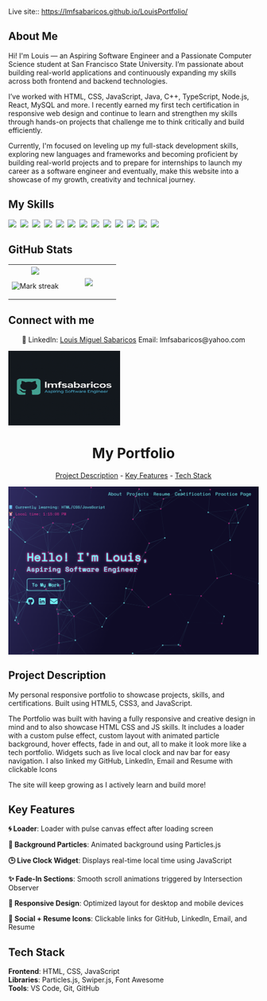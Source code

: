 Live site:: https://lmfsabaricos.github.io/LouisPortfolio/

## About Me

Hi! I'm Louis — an Aspiring Software Engineer and a Passionate Computer Science student at San Francisco State University. I’m passionate about building real-world applications and continuously expanding my skills across both frontend and backend technologies.

I’ve worked with HTML, CSS, JavaScript, Java, C++, TypeScript, Node.js, React, MySQL and more. I recently earned my first tech certification in responsive web design and continue to learn and strengthen my skills through hands-on projects that challenge me to think critically and build efficiently.

Currently, I'm focused on leveling up my full-stack development skills, exploring new languages and frameworks and becoming proficient by building real-world projects and to prepare for internships to launch my career as a software engineer and eventually, make this website into a showcase of my growth, creativity and technical journey.

## My Skills

<img src="https://img.shields.io/badge/HTML-%23E34F26.svg?logo=html5&logoColor=white"> 
<img src="https://img.shields.io/badge/CSS-1572B6?logo=css3&logoColor=fff"> 
<img src="https://img.shields.io/badge/JavaScript-F7DF1E?logo=javascript&logoColor=000"> 
<img src="https://img.shields.io/badge/Java-%23ED8B00.svg?logo=openjdk&logoColor=white"> 
<img src="https://img.shields.io/badge/C++-%2300599C.svg?logo=c%2B%2B&logoColor=white"> 
<img src="https://img.shields.io/badge/C-00599C?logo=c&logoColor=white"> 
<img src="https://img.shields.io/badge/TypeScript-3178C6?logo=typescript&logoColor=fff"> 
<img src="https://img.shields.io/badge/Node.js-6DA55F?logo=node.js&logoColor=white"> 
<img src="https://img.shields.io/badge/React-61DAFB?logo=react&logoColor=white"> 
<img src="https://img.shields.io/badge/MySQL-4479A1?logo=mysql&logoColor=fff"> 
<img src="https://img.shields.io/badge/GitHub-%23121011.svg?logo=github&logoColor=white"> 
<img src="https://img.shields.io/badge/npm-CB3837?logo=npm&logoColor=fff"> 
<img src="https://img.shields.io/badge/.NET-512BD4?logo=dotnet&logoColor=fff"> 

## GitHub Stats

<table><tbody><tr border="none"><td width="50%" align="center">
<img align="center" src="https://readme-stats-fork-mauve.vercel.app/api/?username=lmfsabaricos&theme=dark&show_icons=true&count_private=true">

<img alt="Mark streak" src="https://github-readme-streak-stats-five-roan.vercel.app?user=lmfsabaricos&theme=dark"></td><td width="50%" align="center">
<img align="center" src="https://readme-stats-fork-mauve.vercel.app/api/top-langs/?username=lmfsabaricos&theme=dark&hide_border=false&no-bg=true&no-frame=true&langs_count=6"></td></tr></tbody></table>

## Connect with me

<p align="center">🔗 LinkedIn: <a href="https://www.linkedin.com/in/louis-miguel-sabaricos-048a23368/" target="_blank">Louis Miguel Sabaricos</a> Email: lmfsabaricos@yahoo.com</p>


<img src="images/louis.png" alt="" align="center" width="225" height="150"><h1 align="center">My Portfolio</h1>
<p align="center"><a href="#project-description">Project Description</a> - <a href="#key-features">Key Features</a> - <a href="#technology-stack">Tech Stack</a></p>

<img src="images/portfolio.png" alt="" align="center" width="auto" height="auto">

## Project Description

My personal responsive portfolio to showcase projects, skills, and certifications. Built using HTML5, CSS3, and JavaScript.

The Portfolio was built with having a fully responsive and creative design in mind and to also showcase HTML CSS and JS skills. It includes a loader with a custom pulse effect, custom layout with animated particle background, hover effects, fade in and out, all to make it look more like a tech portfolio. Widgets such as live local clock and nav bar for easy navigation. I also linked my GitHub, LinkedIn, Email and Resume with clickable Icons

The site will keep growing as I actively learn and build more!

## Key Features

**🌀 Loader**: Loader with pulse canvas effect after loading screen

**🌌 Background Particles**: Animated background using Particles.js

**🕒 Live Clock Widget**: Displays real-time local time using JavaScript

**✨ Fade-In Sections**: Smooth scroll animations triggered by Intersection Observer

**📱 Responsive Design**: Optimized layout for desktop and mobile devices

**🔗 Social + Resume Icons**: Clickable links for GitHub, LinkedIn, Email, and Resume

## Tech Stack

**Frontend**: HTML, CSS, JavaScript  
**Libraries**: Particles.js, Swiper.js, Font Awesome  
**Tools**: VS Code, Git, GitHub
